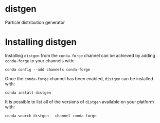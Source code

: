 # distgen
Particle distribution generator



Installing distgen
==================

Installing `distgen` from the `conda-forge` channel can be achieved by adding `conda-forge` to your channels with:

```
conda config --add channels conda-forge
```

Once the `conda-forge` channel has been enabled, `distgen` can be installed with:

```
conda install distgen
```

It is possible to list all of the versions of `distgen` available on your platform with:

```
conda search distgen --channel conda-forge
```
